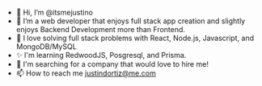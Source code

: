 - 👋 Hi, I’m @itsmejustino
- 👀 I’m a web developer that enjoys full stack app creation and slightly enjoys Backend Development more than Frontend. 
- 🌱 I love solving full stack problems with React, Node.js, Javascript, and MongoDB/MySQL
- ✨ I'm learning RedwoodJS, Posgresql, and Prisma.
- 💞️ I'm searching for a company that would love to hire me!
- 📫 How to reach me justindortiz@me.com

<!---
itsmejustino/itsmejustino is a ✨ special ✨ repository because its `README.md` (this file) appears on your GitHub profile.
You can click the Preview link to take a look at your changes.
--->
